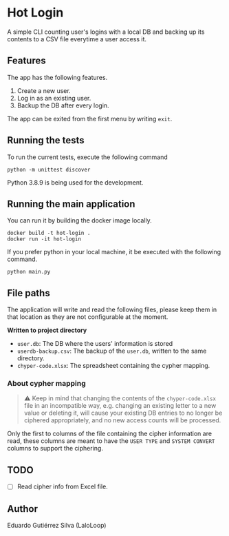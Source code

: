 # Hot Login

A simple CLI counting user's logins with a local DB and backing up its contents to a CSV file everytime a user access
it.

## Features

The app has the following features.

1. Create a new user.
2. Log in as an existing user.
3. Backup the DB after every login.

The app can be exited from the first menu by writing `exit`.

## Running the tests

To run the current tests, execute the following command

```shell
python -m unittest discover
```

Python 3.8.9 is being used for the development.

## Running the main application

You can run it by building the docker image locally.
```shell
docker build -t hot-login .
docker run -it hot-login
```

If you prefer python in your local machine, it be executed with the following command.

```shell
python main.py
```

## File paths

The application will write and read the following files, please keep them in that location
as they are not configurable at the moment.

**Written to project directory**
* `user.db`: The DB where the users' information is stored
* `userdb-backup.csv`: The backup of the `user.db`, written to the same directory.
* `chyper-code.xlsx`: The spreadsheet containing the cypher mapping.

### About cypher mapping

> ⚠️ Keep in mind that changing the contents of the `chyper-code.xlsx` file in an incompatible way, e.g. changing an 
> existing letter to a new value or deleting it, will cause your existing DB entries to no longer be ciphered 
> appropriately, and no new access counts will be processed. 

Only the first to columns of the file containing the cipher information are read, these columns
are meant to have the `USER TYPE` and `SYSTEM CONVERT` columns to support the ciphering.

## TODO
- [ ] Read cipher info from Excel file.

## Author

Eduardo Gutiérrez Silva (LaloLoop)